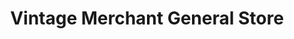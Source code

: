 ---
title: "Vintage Merchant General Store"
url: /weston/vintage-merchant-general-store/
shop: Antiquitäten
---